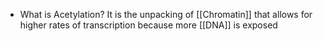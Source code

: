 - What is Acetylation?
	It is the unpacking of [[Chromatin]] that allows for higher rates of transcription because more [[DNA]] is exposed